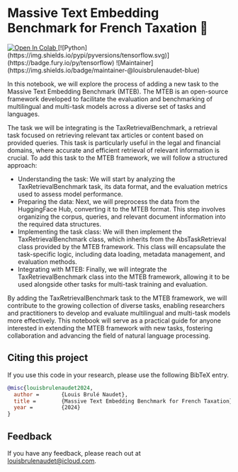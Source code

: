 # Massive Text Embedding Benchmark for French Taxation 🤗
<a target="_blank" href="https://colab.research.google.com/github/louisbrulenaudet/tax-retrieval-benchmark/blob/main/notebook.ipynb">
  <img src="https://colab.research.google.com/assets/colab-badge.svg" alt="Open In Colab"/>
</a>
[![Python](https://img.shields.io/pypi/pyversions/tensorflow.svg)](https://badge.fury.io/py/tensorflow)
![Maintainer](https://img.shields.io/badge/maintainer-@louisbrulenaudet-blue)

In this notebook, we will explore the process of adding a new task to the Massive Text Embedding Benchmark (MTEB). The MTEB is an open-source framework developed to facilitate the evaluation and benchmarking of multilingual and multi-task models across a diverse set of tasks and languages.

The task we will be integrating is the TaxRetrievalBenchmark, a retrieval task focused on retrieving relevant tax articles or content based on provided queries. This task is particularly useful in the legal and financial domains, where accurate and efficient retrieval of relevant information is crucial.
To add this task to the MTEB framework, we will follow a structured approach:

- Understanding the task: We will start by analyzing the TaxRetrievalBenchmark task, its data format, and the evaluation metrics used to assess model performance.
- Preparing the data: Next, we will preprocess the data from the HuggingFace Hub, converting it to the MTEB format. This step involves organizing the corpus, queries, and relevant document information into the required data structures.
- Implementing the task class: We will then implement the TaxRetrievalBenchmark class, which inherits from the AbsTaskRetrieval class provided by the MTEB framework. This class will encapsulate the task-specific logic, including data loading, metadata management, and evaluation methods.
- Integrating with MTEB: Finally, we will integrate the TaxRetrievalBenchmark class into the MTEB framework, allowing it to be used alongside other tasks for multi-task training and evaluation.

By adding the TaxRetrievalBenchmark task to the MTEB framework, we will contribute to the growing collection of diverse tasks, enabling researchers and practitioners to develop and evaluate multilingual and multi-task models more effectively. This notebook will serve as a practical guide for anyone interested in extending the MTEB framework with new tasks, fostering collaboration and advancing the field of natural language processing.

## Citing this project

If you use this code in your research, please use the following BibTeX entry.

```BibTeX
@misc{louisbrulenaudet2024,
  author =       {Louis Brulé Naudet},
  title =        {Massive Text Embedding Benchmark for French Taxation},
  year =         {2024}
}
```

## Feedback

If you have any feedback, please reach out at [louisbrulenaudet@icloud.com](mailto:louisbrulenaudet@icloud.com).
